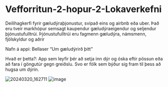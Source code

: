 # Vefforritun-2-hopur-2-Lokaverkefni


Deilihagkerfi fyrir gæludýraþjonustur, svipað eins og airbnb eða uber.  Það eru tveir markhópur semsagt kaupendur gæludýraeigendur og seljendur þjónustufulltrúi. Þjónustufulltrúi eru fagmenn gæludýra, námsmenn, fjölskyldur og aðrir

Nafn á appi: Bellaser “Um gæludýrirð þitt” 

Hvað er þetta?:
App sem leyfir þér að setja inn dýr og óska eftir pössun eða að fara í göngutúr gegn greiðslu. 
Svo er fólk sem býður sig fram til þess að hugsa um dýrin.

![20240320_162711](https://github.com/Vefforritun-2-hopur-2/Vefforritun-2-hopur-2-Lokaverkefni/assets/88351016/72b36de0-65c1-42ae-827b-41a17c0c9e00)
![image](https://github.com/Vefforritun-2-hopur-2/Vefforritun-2-hopur-2-Lokaverkefni/assets/88351016/72df366a-0fe9-4915-82c1-996ce0af81d3)
